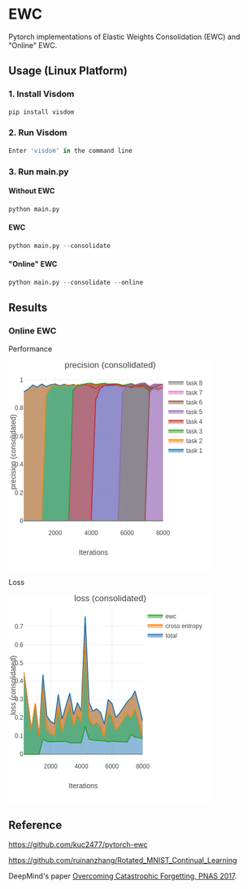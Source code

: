 # EWC
Pytorch implementations of Elastic Weights Consolidation (EWC) and "Online" EWC.

## Usage (Linux Platform)

### 1. Install Visdom 

```python
pip install visdom
```

### 2. Run Visdom 

```python
Enter 'visdom' in the command line
```

### 3. Run main.py

#### Without EWC

```python
python main.py
```

#### EWC

```python
python main.py --consolidate 
```

#### "Online" EWC

```python
python main.py --consolidate --online     
```

## Results

### Online EWC

Performance

![image](https://github.com/Yuxing-Wang-THU/EWC/blob/main/result/online-ewc.png)

Loss

![image](https://github.com/Yuxing-Wang-THU/EWC/blob/main/result/online-ewc-loss.png)

## Reference

https://github.com/kuc2477/pytorch-ewc

https://github.com/ruinanzhang/Rotated_MNIST_Continual_Learning

DeepMind's paper [Overcoming Catastrophic Forgetting, PNAS 2017](https://arxiv.org/abs/1612.00796).

